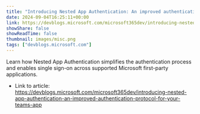 ```yaml
---
title: "Introducing Nested App Authentication: An improved authentication protocol for your Teams app"
date: 2024-09-04T16:25:11+00:00
link: https://devblogs.microsoft.com/microsoft365dev/introducing-nested-app-authentication-an-improved-authentication-protocol-for-your-teams-app
showShare: false
showReadTime: false
thumbnail: images/misc.png
tags: ["devblogs.microsoft.com"]
---
```

Learn how Nested App Authentication simplifies the authentication process and enables single sign-on across supported Microsoft first-party applications.

- Link to article: https://devblogs.microsoft.com/microsoft365dev/introducing-nested-app-authentication-an-improved-authentication-protocol-for-your-teams-app
